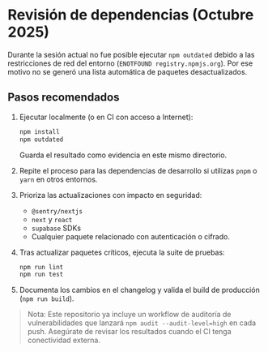 # Revisión de dependencias (Octubre 2025)

Durante la sesión actual no fue posible ejecutar `npm outdated` debido a las restricciones de red del entorno (`ENOTFOUND registry.npmjs.org`). Por ese motivo no se generó una lista automática de paquetes desactualizados.

## Pasos recomendados

1. Ejecutar localmente (o en CI con acceso a Internet):
   ```bash
   npm install
   npm outdated
   ```
   Guarda el resultado como evidencia en este mismo directorio.

2. Repite el proceso para las dependencias de desarrollo si utilizas `pnpm` o `yarn` en otros entornos.

3. Prioriza las actualizaciones con impacto en seguridad:
   - `@sentry/nextjs`
   - `next` y `react`
   - `supabase` SDKs
   - Cualquier paquete relacionado con autenticación o cifrado.

4. Tras actualizar paquetes críticos, ejecuta la suite de pruebas:
   ```bash
   npm run lint
   npm run test
   ```

5. Documenta los cambios en el changelog y valida el build de producción (`npm run build`).

> Nota: Este repositorio ya incluye un workflow de auditoría de vulnerabilidades que lanzará `npm audit --audit-level=high` en cada push. Asegúrate de revisar los resultados cuando el CI tenga conectividad externa.
